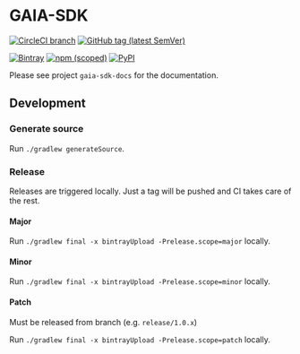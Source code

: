 # GAIA-SDK

[![CircleCI branch](https://img.shields.io/circleci/project/github/leftshiftone/gaia-sdk/master.svg?style=flat-square)](https://circleci.com/gh/leftshiftone/gaia-sdk)
[![GitHub tag (latest SemVer)](https://img.shields.io/github/tag/leftshiftone/gaia-sdk.svg?style=flat-square)](https://github.com/leftshiftone/gaia-sdk/tags)

[![Bintray](https://img.shields.io/badge/dynamic/json.svg?label=bintray&query=name&style=flat-square&url=https%3A%2F%2Fapi.bintray.com%2Fpackages%2Fleftshiftone%2Fgaia-sdk%2Fone.leftshift.gaia-sdk.gaia-sdk-api%2Fversions%2F_latest)](https://bintray.com/leftshiftone/gaia-sdk/one.leftshift.gaia-sdk.gaia-sdk-api/_latestVersion)
[![npm (scoped)](https://img.shields.io/npm/v/@leftshiftone/gaia-sdk?style=flat-square)](https://www.npmjs.com/package/@leftshiftone/gaia-sdk)
[![PyPI](https://img.shields.io/pypi/v/gaia-sdk?style=flat-square)](https://pypi.org/project/gaia-sdk/)


Please see project `gaia-sdk-docs` for the documentation.


## Development

### Generate source
Run `./gradlew generateSource`.

### Release
Releases are triggered locally. Just a tag will be pushed and CI takes care of the rest.

#### Major
Run `./gradlew final -x bintrayUpload -Prelease.scope=major` locally.

#### Minor
Run `./gradlew final -x bintrayUpload -Prelease.scope=minor` locally.

#### Patch
Must be released from branch (e.g. `release/1.0.x`)

Run `./gradlew final -x bintrayUpload -Prelease.scope=patch` locally.
